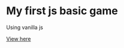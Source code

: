 # My first js basic game

Using vanilla js

[View here](https://renzbobz.github.io/Random-Stuff/FirstJSGame/)
